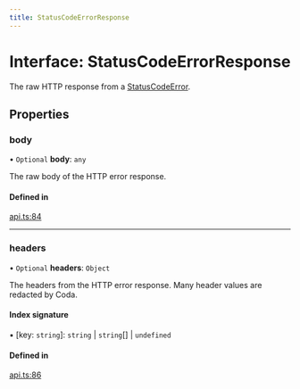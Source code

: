 ```yaml
---
title: StatusCodeErrorResponse
---
```

# Interface: StatusCodeErrorResponse

The raw HTTP response from a [StatusCodeError](../classes/StatusCodeError.md).

## Properties

### body

• `Optional` **body**: `any`

The raw body of the HTTP error response.

#### Defined in

[api.ts:84](https://github.com/coda/packs-sdk/blob/main/api.ts#L84)

___

### headers

• `Optional` **headers**: `Object`

The headers from the HTTP error response. Many header values are redacted by Coda.

#### Index signature

▪ [key: `string`]: `string` \| `string`[] \| `undefined`

#### Defined in

[api.ts:86](https://github.com/coda/packs-sdk/blob/main/api.ts#L86)
